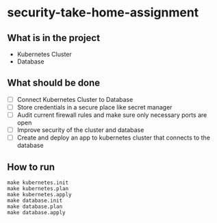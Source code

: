 # security-take-home-assignment

## What is in the project
- Kubernetes Cluster
- Database

## What should be done
- [ ] Connect Kubernetes Cluster to Database
- [ ] Store credentials in a secure place like secret manager
- [ ] Audit current firewall rules and make sure only necessary ports are open
- [ ] Improve security of the cluster and database
- [ ] Create and deploy an app to kubernetes cluster that connects to the database

## How to run 
```
make kubernetes.init
make kubernetes.plan
make kubernetes.apply
make database.init
make database.plan
make database.apply
```
